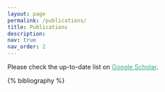 ```yaml
---
layout: page
permalink: /publications/
title: Publications
description: 
nav: true
nav_order: 2
---
```


Please check the up-to-date list on <a href='https://scholar.google.com/citations?user=5uDKOUMAAAAJ&hl=en&oi=ao' style="color:#36AE7C;" >Google Scholar</a>.
<!-- _pages/publications.md -->
<div class="publications">

{% bibliography %}

</div>

